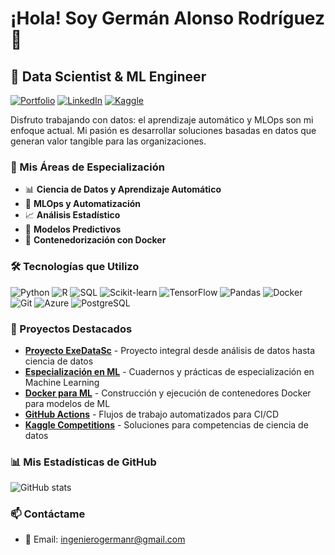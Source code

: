 # ¡Hola! Soy Germán Alonso Rodríguez 👋

## 💼 Data Scientist & ML Engineer

[![Portfolio](https://img.shields.io/badge/Portfolio-Visit%20My%20Website-blue?style=for-the-badge&logo=github)](https://ingermanr.github.io)
[![LinkedIn](https://img.shields.io/badge/LinkedIn-Connect-blue?style=for-the-badge&logo=linkedin)](https://linkedin.com/in/germanalonsodriguez)
[![Kaggle](https://img.shields.io/badge/Kaggle-Profile-20BEFF?style=for-the-badge&logo=kaggle)](https://kaggle.com/germanrodriguezdiaz)

Disfruto trabajando con datos: el aprendizaje automático y MLOps son mi enfoque actual. Mi pasión es desarrollar soluciones basadas en datos que generan valor tangible para las organizaciones.

### 🚀 Mis Áreas de Especialización

- 📊 **Ciencia de Datos y Aprendizaje Automático**
- 🔄 **MLOps y Automatización**
- 📈 **Análisis Estadístico**
- 🧠 **Modelos Predictivos**
- 🐳 **Contenedorización con Docker**

### 🛠️ Tecnologías que Utilizo

<p>
  <img alt="Python" src="https://img.shields.io/badge/-Python-3776AB?style=flat-square&logo=python&logoColor=white" />
  <img alt="R" src="https://img.shields.io/badge/-R-276DC3?style=flat-square&logo=r&logoColor=white" />
  <img alt="SQL" src="https://img.shields.io/badge/-SQL-4479A1?style=flat-square&logo=postgresql&logoColor=white" />
  <img alt="Scikit-learn" src="https://img.shields.io/badge/-Scikit_Learn-F7931E?style=flat-square&logo=scikit-learn&logoColor=white" />
  <img alt="TensorFlow" src="https://img.shields.io/badge/-TensorFlow-FF6F00?style=flat-square&logo=tensorflow&logoColor=white" />
  <img alt="Pandas" src="https://img.shields.io/badge/-Pandas-150458?style=flat-square&logo=pandas&logoColor=white" />
  <img alt="Docker" src="https://img.shields.io/badge/-Docker-2496ED?style=flat-square&logo=docker&logoColor=white" />
  <img alt="Git" src="https://img.shields.io/badge/-Git-F05032?style=flat-square&logo=git&logoColor=white" />
  <img alt="Azure" src="https://img.shields.io/badge/-Azure-0089D6?style=flat-square&logo=microsoft-azure&logoColor=white" />
  <img alt="PostgreSQL" src="https://img.shields.io/badge/-PostgreSQL-336791?style=flat-square&logo=postgresql&logoColor=white" />
</p>

### 📂 Proyectos Destacados

- [**Proyecto ExeDataSc**](https://github.com/ingermanr/proyecto_exedatasc) - Proyecto integral desde análisis de datos hasta ciencia de datos
- [**Especialización en ML**](https://github.com/ingermanr/esp_ml_ean) - Cuadernos y prácticas de especialización en Machine Learning
- [**Docker para ML**](https://github.com/ingermanr/docker-machine-learning) - Construcción y ejecución de contenedores Docker para modelos de ML
- [**GitHub Actions**](https://github.com/ingermanr/github-actions) - Flujos de trabajo automatizados para CI/CD
- [**Kaggle Competitions**](https://github.com/ingermanr/Kaggle_competitions) - Soluciones para competencias de ciencia de datos

### 📊 Mis Estadísticas de GitHub

![GitHub stats](https://github-readme-stats.vercel.app/api?username=ingermanr&show_icons=true&theme=radical)

### 📫 Contáctame

- 📧 Email: ingenierogermanr@gmail.com
